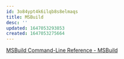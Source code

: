 ```yaml
---
id: 3o84ypt4k6ilqb8s8elmaqs
title: MSBuild
desc: ''
updated: 1647053293853
created: 1647053275664
---
```


[MSBuild Command-Line Reference - MSBuild](https://docs.microsoft.com/en-us/visualstudio/msbuild/msbuild-command-line-reference?view=vs-2022)